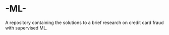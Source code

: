 # -ML-
A repository containing the solutions to a brief research on credit card fraud with supervised ML.
